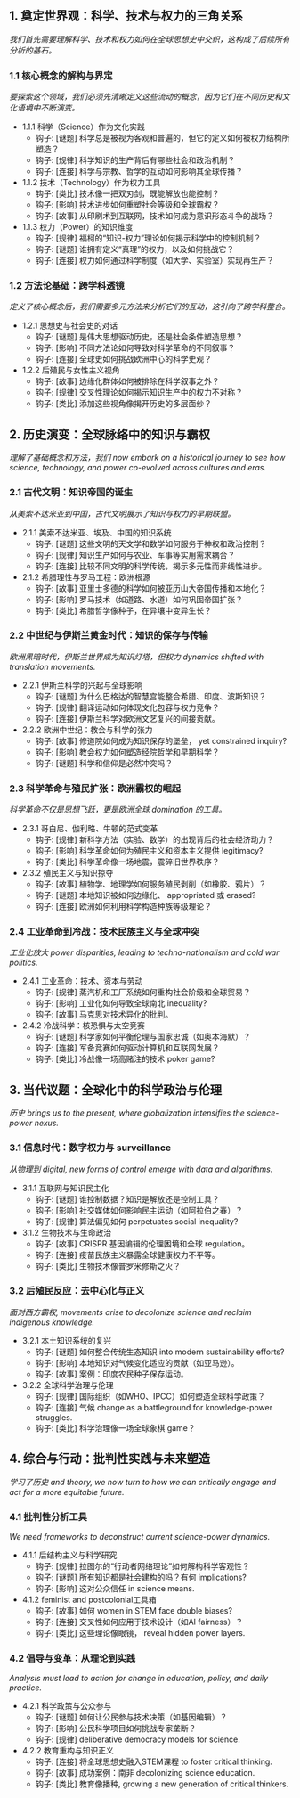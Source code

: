 ﻿## 1. 奠定世界观：科学、技术与权力的三角关系
*我们首先需要理解科学、技术和权力如何在全球思想史中交织，这构成了后续所有分析的基石。*

### 1.1 核心概念的解构与界定
*要探索这个领域，我们必须先清晰定义这些流动的概念，因为它们在不同历史和文化语境中不断演变。*
- 1.1.1 科学（Science）作为文化实践
  - 钩子: [谜题] 科学总是被视为客观和普遍的，但它的定义如何被权力结构所塑造？
  - 钩子: [规律] 科学知识的生产背后有哪些社会和政治机制？
  - 钩子: [连接] 科学与宗教、哲学的互动如何影响其全球传播？
- 1.1.2 技术（Technology）作为权力工具
  - 钩子: [类比] 技术像一把双刃剑，既能解放也能控制？
  - 钩子: [影响] 技术进步如何重塑社会等级和全球霸权？
  - 钩子: [故事] 从印刷术到互联网，技术如何成为意识形态斗争的战场？
- 1.1.3 权力（Power）的知识维度
  - 钩子: [规律] 福柯的“知识-权力”理论如何揭示科学中的控制机制？
  - 钩子: [谜题] 谁拥有定义“真理”的权力，以及如何挑战它？
  - 钩子: [连接] 权力如何通过科学制度（如大学、实验室）实现再生产？

### 1.2 方法论基础：跨学科透镜
*定义了核心概念后，我们需要多元方法来分析它们的互动，这引向了跨学科整合。*
- 1.2.1 思想史与社会史的对话
  - 钩子: [谜题] 是伟大思想驱动历史，还是社会条件塑造思想？
  - 钩子: [影响] 不同方法论如何导致对科学革命的不同叙事？
  - 钩子: [连接] 全球史如何挑战欧洲中心的科学史观？
- 1.2.2 后殖民与女性主义视角
  - 钩子: [故事] 边缘化群体如何被排除在科学叙事之外？
  - 钩子: [规律] 交叉性理论如何揭示知识生产中的权力不对称？
  - 钩子: [类比] 添加这些视角像揭开历史的多层面纱？

## 2. 历史演变：全球脉络中的知识与霸权
*理解了基础概念和方法，我们 now embark on a historical journey to see how science, technology, and power co-evolved across cultures and eras.*

### 2.1 古代文明：知识帝国的诞生
*从美索不达米亚到中国，古代文明展示了知识与权力的早期联盟。*
- 2.1.1 美索不达米亚、埃及、中国的知识系统
  - 钩子: [谜题] 这些文明的天文学和数学如何服务于神权和政治控制？
  - 钩子: [规律] 知识生产如何与农业、军事等实用需求耦合？
  - 钩子: [连接] 比较不同文明的科学传统，揭示多元性而非线性进步。
- 2.1.2 希腊理性与罗马工程：欧洲根源
  - 钩子: [故事] 亚里士多德的科学如何被亚历山大帝国传播和本地化？
  - 钩子: [影响] 罗马技术（如道路、水道）如何巩固帝国扩张？
  - 钩子: [类比] 希腊哲学像种子，在异壤中变异生长？

### 2.2 中世纪与伊斯兰黄金时代：知识的保存与传输
*欧洲黑暗时代，伊斯兰世界成为知识灯塔，但权力 dynamics shifted with translation movements.*
- 2.2.1 伊斯兰科学的兴起与全球影响
  - 钩子: [谜题] 为什么巴格达的智慧宫能整合希腊、印度、波斯知识？
  - 钩子: [规律] 翻译运动如何体现文化包容与权力竞争？
  - 钩子: [连接] 伊斯兰科学对欧洲文艺复兴的间接贡献。
- 2.2.2 欧洲中世纪：教会与科学的张力
  - 钩子: [故事] 修道院如何成为知识保存的堡垒， yet constrained inquiry?
  - 钩子: [影响] 教会权力如何塑造经院哲学和早期科学？
  - 钩子: [谜题] 科学和信仰是必然冲突吗？

### 2.3 科学革命与殖民扩张：欧洲霸权的崛起
*科学革命不仅是思想飞跃，更是欧洲全球 domination 的工具。*
- 2.3.1 哥白尼、伽利略、牛顿的范式变革
  - 钩子: [规律] 新科学方法（实验、数学）的出现背后的社会经济动力？
  - 钩子: [影响] 科学革命如何为殖民主义和资本主义提供 legitimacy?
  - 钩子: [类比] 科学革命像一场地震，震碎旧世界秩序？
- 2.3.2 殖民主义与知识掠夺
  - 钩子: [故事] 植物学、地理学如何服务殖民剥削（如橡胶、鸦片）？
  - 钩子: [谜题] 本地知识被如何边缘化、 appropriated 或 erased?
  - 钩子: [连接] 欧洲如何利用科学构造种族等级理论？

### 2.4 工业革命到冷战：技术民族主义与全球冲突
*工业化放大 power disparities, leading to techno-nationalism and cold war politics.*
- 2.4.1 工业革命：技术、资本与劳动
  - 钩子: [规律] 蒸汽机和工厂系统如何重构社会阶级和全球贸易？
  - 钩子: [影响] 工业化如何导致全球南北 inequality?
  - 钩子: [故事] 马克思对技术异化的批判。
- 2.4.2 冷战科学：核恐惧与太空竞赛
  - 钩子: [谜题] 科学家如何平衡伦理与国家忠诚（如奥本海默）？
  - 钩子: [连接] 军备竞赛如何驱动计算机和互联网发展？
  - 钩子: [类比] 冷战像一场高赌注的技术 poker game?

## 3. 当代议题：全球化中的科学政治与伦理
*历史 brings us to the present, where globalization intensifies the science-power nexus.*

### 3.1 信息时代：数字权力与 surveillance
*从物理到 digital, new forms of control emerge with data and algorithms.*
- 3.1.1 互联网与知识民主化
  - 钩子: [谜题] 谁控制数据？知识是解放还是控制工具？
  - 钩子: [影响] 社交媒体如何影响民主运动（如阿拉伯之春）？
  - 钩子: [规律] 算法偏见如何 perpetuates social inequality?
- 3.1.2 生物技术与生命政治
  - 钩子: [故事] CRISPR 基因编辑的伦理困境和全球 regulation。
  - 钩子: [连接] 疫苗民族主义暴露全球健康权力不平等。
  - 钩子: [类比] 生物技术像普罗米修斯之火？

### 3.2 后殖民反应：去中心化与正义
*面对西方霸权, movements arise to decolonize science and reclaim indigenous knowledge.*
- 3.2.1 本土知识系统的复兴
  - 钩子: [谜题] 如何整合传统生态知识 into modern sustainability efforts?
  - 钩子: [影响] 本地知识对气候变化适应的贡献（如亚马逊）。
  - 钩子: [故事] 案例：印度农民种子保存运动。
- 3.2.2 全球科学治理与伦理
  - 钩子: [规律] 国际组织（如WHO、IPCC）如何塑造全球科学政策？
  - 钩子: [连接] 气候 change as a battleground for knowledge-power struggles.
  - 钩子: [类比] 科学治理像一场全球象棋 game？

## 4. 综合与行动：批判性实践与未来塑造
*学习了历史 and theory, we now turn to how we can critically engage and act for a more equitable future.*

### 4.1 批判性分析工具
*We need frameworks to deconstruct current science-power dynamics.*
- 4.1.1 后结构主义与科学研究
  - 钩子: [规律] 拉图尔的“行动者网络理论”如何解构科学客观性？
  - 钩子: [谜题] 所有知识都是社会建构的吗？有何 implications?
  - 钩子: [影响] 这对公众信任 in science means.
- 4.1.2  feminist and postcolonial工具箱
  - 钩子: [故事] 如何 women in STEM face double biases?
  - 钩子: [连接] 交叉性如何应用于技术设计（如AI fairness）？
  - 钩子: [类比] 这些理论像眼镜， reveal hidden power layers.

### 4.2 倡导与变革：从理论到实践
*Analysis must lead to action for change in education, policy, and daily practice.*
- 4.2.1 科学政策与公众参与
  - 钩子: [谜题] 如何让公民参与技术决策（如基因编辑）？
  - 钩子: [影响] 公民科学项目如何挑战专家垄断？
  - 钩子: [规律]  deliberative democracy models for science.
- 4.2.2 教育重构与知识正义
  - 钩子: [连接] 将全球思想史融入STEM课程 to foster critical thinking.
  - 钩子: [故事] 成功案例：南非 decolonizing science education.
  - 钩子: [类比] 教育像播种, growing a new generation of critical thinkers.
